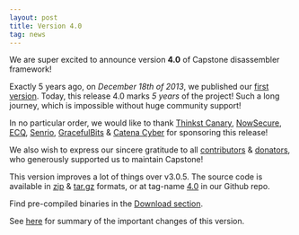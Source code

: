 ```yaml
---
layout: post
title: Version 4.0
tag: news
---
```


We are super excited to announce version **4.0** of Capstone disassembler framework!

Exactly 5 years ago, on *December 18th of 2013*, we published our [first version](http://www.capstone-engine.org/Version-1.0). Today, this release 4.0 marks *5 years* of the project! Such a long journey, which is impossible without huge community support!

In no particular order, we would like to thank [Thinkst Canary](https://canary.tools), [NowSecure](https://www.nowsecure.com), [ECQ](https://e-cq.net), [Senrio](https://senrio.com), [GracefulBits](https://gracefulbits.com/) & [Catena Cyber](https://catenacyber.fr) for sponsoring this release!

We also wish to express our sincere gratitude to all [contributors](https://github.com/aquynh/capstone/graphs/contributors) & [donators](donate), who generously supported
us to maintain Capstone!

This version improves a lot of things over v3.0.5. The source code is available in [zip](https://github.com/aquynh/capstone/archive/4.0.zip) & [tar.gz](https://github.com/aquynh/capstone/archive/4.0.tar.gz) formats, or at tag-name [4.0](https://github.com/aquynh/capstone/releases/tag/4.0) in our Github repo.

Find pre-compiled binaries in the [Download section](download.html).

See [here](Version-4.0-changelog) for summary of the important changes of this version.

